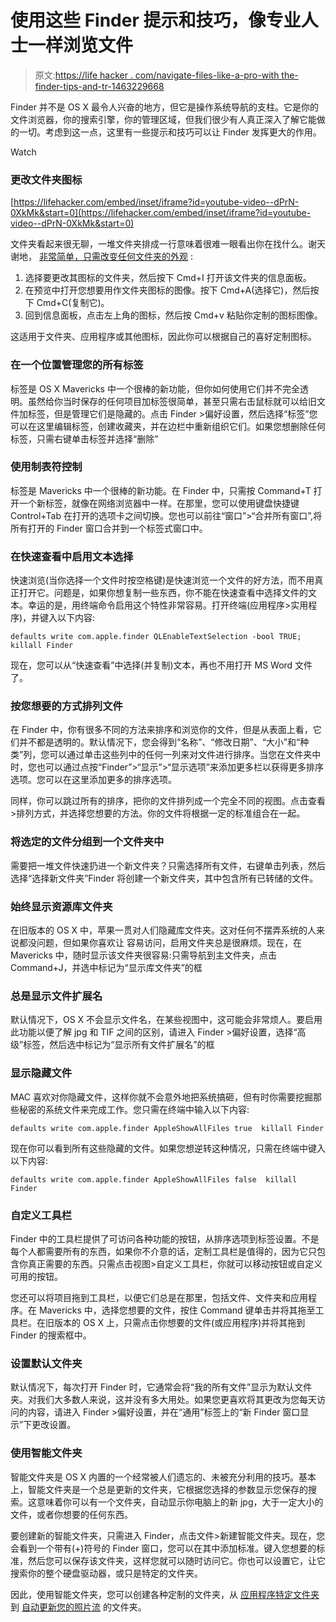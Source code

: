 # 使用这些 Finder 提示和技巧，像专业人士一样浏览文件

> 原文:[https://life hacker . com/navigate-files-like-a-pro-with the-finder-tips-and-tr-1463229668](https://lifehacker.com/navigate-files-like-a-pro-with-these-finder-tips-and-tr-1463229668)

Finder 并不是 OS X 最令人兴奋的地方，但它是操作系统导航的支柱。它是你的文件浏览器，你的搜索引擎，你的管理区域，但我们很少有人真正深入了解它能做的一切。考虑到这一点，这里有一些提示和技巧可以让 Finder 发挥更大的作用。

Watch

### 更改文件夹图标

 [https://lifehacker.com/embed/inset/iframe?id=youtube-video--dPrN-0XkMk&start=0](https://lifehacker.com/embed/inset/iframe?id=youtube-video--dPrN-0XkMk&start=0) 

文件夹看起来很无聊，一堆文件夹排成一行意味着很难一眼看出你在找什么。谢天谢地， [非常简单，只需改变任何文件夹的外观](https://lifehacker.com/how-to-customize-any-folder-or-app-icon-using-any-image-5897796) :

1.  选择要更改其图标的文件夹，然后按下 Cmd+I 打开该文件夹的信息面板。
2.  在预览中打开您想要用作文件夹图标的图像。按下 Cmd+A(选择它)，然后按下 Cmd+C(复制它)。
3.  回到信息面板，点击左上角的图标，然后按 Cmd+v 粘贴你定制的图标图像。

这适用于文件夹、应用程序或其他图标，因此你可以根据自己的喜好定制图标。

### 在一个位置管理您的所有标签

标签是 OS X Mavericks 中一个很棒的新功能，但你如何使用它们并不完全透明。虽然给你当时保存的任何项目加标签很简单，甚至只需右击鼠标就可以给旧文件加标签，但是管理它们是隐藏的。点击 Finder >偏好设置，然后选择“标签”您可以在这里编辑标签，创建收藏夹，并在边栏中重新组织它们。如果您想删除任何标签，只需右键单击标签并选择“删除”

### 使用制表符控制

标签是 Mavericks 中一个很棒的新功能。在 Finder 中，只需按 Command+T 打开一个新标签，就像在网络浏览器中一样。在那里，您可以使用键盘快捷键 Control+Tab 在打开的选项卡之间切换。您也可以前往“窗口”>“合并所有窗口”,将所有打开的 Finder 窗口合并到一个标签式窗口中。

### 在快速查看中启用文本选择

快速浏览(当你选择一个文件时按空格键)是快速浏览一个文件的好方法，而不用真正打开它。问题是，如果你想复制一些东西，你不能在快速查看中选择文件的文本。幸运的是，用终端命令启用这个特性非常容易。打开终端(应用程序>实用程序)，并键入以下内容:

```
defaults write com.apple.finder QLEnableTextSelection -bool TRUE; killall Finder
```

现在，您可以从“快速查看”中选择(并复制)文本，再也不用打开 MS Word 文件了。

### 按您想要的方式排列文件

在 Finder 中，你有很多不同的方法来排序和浏览你的文件，但是从表面上看，它们并不都是透明的。默认情况下，您会得到“名称”、“修改日期”、“大小”和“种类”列，您可以通过单击这些列中的任何一列来对文件进行排序。当您在文件夹中时，您也可以通过点按“Finder”>“显示”>“显示选项”来添加更多栏以获得更多排序选项。您可以在这里添加更多的排序选项。

同样，你可以跳过所有的排序，把你的文件排列成一个完全不同的视图。点击查看>排列方式，并选择您想要的方法。你的文件将根据一定的标准组合在一起。

### 将选定的文件分组到一个文件夹中

需要把一堆文件快速扔进一个新文件夹？只需选择所有文件，右键单击列表，然后选择“选择新文件夹”Finder 将创建一个新文件夹，其中包含所有已转储的文件。

### 始终显示资源库文件夹

在旧版本的 OS X 中，苹果一贯对人们隐藏库文件夹。这对任何不摆弄系统的人来说都没问题，但如果你喜欢让 容易访问，启用文件夹总是很麻烦。现在，在 Mavericks 中，随时显示该文件夹很容易:只需导航到主文件夹，点击 Command+J，并选中标记为“显示库文件夹”的框

### 总是显示文件扩展名

默认情况下，OS X 不会显示文件名，在某些视图中，这可能会非常烦人。要启用此功能以便了解 jpg 和 TIF 之间的区别，请进入 Finder >偏好设置，选择“高级”标签，然后选中标记为“显示所有文件扩展名”的框

### 显示隐藏文件

MAC 喜欢对你隐藏文件，这样你就不会意外地把系统搞砸，但有时你需要挖掘那些秘密的系统文件来完成工作。您只需在终端中输入以下内容:

```
defaults write com.apple.finder AppleShowAllFiles true  killall Finder
```

现在你可以看到所有这些隐藏的文件。如果您想逆转这种情况，只需在终端中键入以下内容:

```
defaults write com.apple.finder AppleShowAllFiles false  killall Finder
```

### 自定义工具栏

Finder 中的工具栏提供了可访问各种功能的按钮，从排序选项到标签设置。不是每个人都需要所有的东西，如果你不介意的话，定制工具栏是值得的，因为它只包含你真正需要的东西。只需点击视图>自定义工具栏，你就可以移动按钮或自定义可用的按钮。

您还可以将项目拖到工具栏，以便它们总是在那里，包括文件、文件夹和应用程序。在 Mavericks 中，选择您想要的文件，按住 Command 键单击并将其拖至工具栏。在旧版本的 OS X 上，只需点击你想要的文件(或应用程序)并将其拖到 Finder 的搜索框中。

### 设置默认文件夹

默认情况下，每次打开 Finder 时，它通常会将“我的所有文件”显示为默认文件夹。对我们大多数人来说，这并没有多大用处。如果您更喜欢将其更改为您每天访问的内容，请进入 Finder >偏好设置，并在“通用”标签上的“新 Finder 窗口显示”下更改设置。

### 使用智能文件夹

智能文件夹是 OS X 内置的一个经常被人们遗忘的、未被充分利用的技巧。基本上，智能文件夹是一个总是更新的文件夹，它根据您选择的参数显示您保存的搜索。这意味着你可以有一个文件夹，自动显示你电脑上的新 jpg，大于一定大小的文件，或者你想要的任何东西。

要创建新的智能文件夹，只需进入 Finder，点击文件>新建智能文件夹。现在，您会看到一个带有(+)符号的 Finder 窗口，您可以在其中添加标准。键入您想要的标准，然后您可以保存该文件夹，这样您就可以随时访问它。你也可以设置它，让它搜索你的整个硬盘驱动器，或只是特定的文件夹。

因此，使用智能文件夹，您可以创建各种定制的文件夹，从 [应用程序特定文件夹](https://lifehacker.com/create-application-specific-smart-folders-in-os-x-for-b-5713649) 到 [自动更新您的照片流](https://lifehacker.com/create-an-auto-updating-folder-for-your-photo-stream-pi-5900615) 的文件夹。